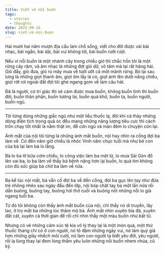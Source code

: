 ```yaml
---
title: Viết về nỗi buồn
tags:
  - stories
  - thoughts
date: 2022-09-16
slug: viet-ve-noi-buon
---
```

Hai mươi hai năm mượn địa cầu làm chỗ sống, viết cho đời được vài bài nhạc, bài ngắn, bài dài, bài vui không tới, bài buồn rười rượi.

Nếu ví nỗi buồn là một nhánh cây trong chiều gió thì chắc hồn tôi là một rừng cây rậm, và âm nhạc là những đợt gió dữ, vô tâm mà lại rất hăng hái. Gió đẩy, gió đưa, gió rủ mây mưa về tưới ướt cả một mảnh rừng. Bỏ lại sau lưng là những giọt thanh âm, giọt ôm lấy lá cỏ, giọt ánh lên dưới nắng chiều, giọt rớt rơi ngoài đất đợi tôi ghé ngang gom về làm câu hát.

Đã là người, có tri giác thì sẽ cảm được mưa buồn, không buồn tình thì buồn đời, buồn thân phận, buồn tương lai, buồn quá khứ, buồn ta, buồn người, buồn ngủ.

---

Tôi từng dùng những giấc ngủ như một liều thuốc lạ, đôi khi cả thảy những dòng điện tích trong quả óc đều mang những năng lượng tiêu cực thì cách trốn chạy tốt nhất là nằm thật im, để cơn ngủ và màn đêm lo chuyện còn lại.

Ánh mắt của nội tôi từng là những ánh mắt buồn, nội hay nhìn ra cổng đợi ba làm về. Cứ đến năm giờ chiều là nhóc Vinh năm chục tuổi mà như bé con của bà lại làm bà lo lắng.

Bà lo ba lỡ bữa cơm chiều, lo công việc làm ba mệt lừ, lo mưa Sài Gòn đổ lên vai ba, lo ba làm về thấy bà bệnh nặng hơn lại buồn, lo quả tim không còn đủ sức giúp bà chờ ba làm về nữa.

---

Ba kể lúc nội mất, bà vẫn cố đợi ba về đến cổng, đợi ba gục lên tay như đứa trẻ nhõng nhẽo sau ngày đầu đến lớp, nội bóp chặt tay ba một lần nữa rồi dần buông, buông tay, buông hơi thở cuối và buông nốt những nỗi lo già ngang tuổi ba.

Từ đó tôi không còn thấy ánh mắt buồn của nội, chỉ thấy nó di truyền, lây lan, ở trọ mắt ba những lúc thăm mộ bà. Ánh mắt nhìn xuyên bia đá, xuyên đất cát, xuyên cả thời gian để rồi chỉ nhìn thấy một màu buồn như bất tử.

Nhưng có vẻ những cảm xúc tệ kia vô lý thay lại là một món quà, một thứ thuốc thang chỉ có ở con người, nó tô đậm những ngày vui, nó làm quý giá hơn những giây nhếch môi cười, nó làm con người ta biết yêu đời, yêu người, rồi lạ lùng thay lại đem lòng thầm yêu luôn những nỗi buồn nhem nhúa, cũ kỹ.
